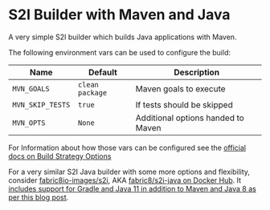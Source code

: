 # S2I Builder with Maven and Java

A very simple S2I builder which builds Java applications with Maven.

The following environment vars can be used to configure the build:

| Name             | Default           | Description                         |
|------------------|-------------------|-------------------------------------|
| `MVN_GOALS`      | `clean package`   | Maven goals to execute              |
| `MVN_SKIP_TESTS` | `true`            | If tests should be skipped          |
| `MVN_OPTS`       | `None`            | Additional options handed to Maven  |

For Information about how those vars can be configured see the [official docs on
Build Strategy Options][1]

For a very similar S2I Java builder with some more options and flexibility, consider [fabric8io-images/s2i](https://github.com/fabric8io-images/s2i), AKA [fabric8/s2i-java on Docker Hub](https://hub.docker.com/r/fabric8/s2i-java/).
It [includes support for Gradle and Java 11 in addition to Maven and Java 8 as per this blog post](http://blog2.vorburger.ch/2018/11/s2i-with-java-11-gradle-builds-for.html).

[1]: https://docs.openshift.com/container-platform/3.7/dev_guide/builds/build_strategies.html#configuring-the-source-environment
